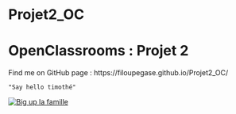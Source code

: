# Projet2_OC
<h1>OpenClassrooms : Projet 2</h1>
<p>Find me on GitHub page :  https://filoupegase.github.io/Projet2_OC/</p>

<code>"Say hello timothé"</code>

<a href="https://user.oc-static.com/upload/2019/04/12/15550721972967_Resume%20-%203.png" target="_blank">
<img src="https://user.oc-static.com/upload/2019/04/12/15550721972967_Resume%20-%203.png" alt="Big up la famille"/></a>
